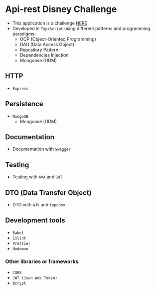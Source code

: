 # Api-rest Disney Challenge

-   This application is a challenge [HERE](https://github.com/3rooks/disney-api-challange/tree/master/src/public/Challenge_Backend.pdf)
-   Developed in `TypeScript` using different patterns and programming paradigms:
    -   OOP (Object-Oriented Programming)
    -   DAO (Data Access Object)
    -   Repository Pattern
    -   Dependencies Injection
    -   Mongoose (ODM)

## HTTP

-   `Express`

## Persistence

-   `MongoDB`
    -   Mongoose (ODM)

## Documentation

-   Documentation with `Swagger`

## Testing

-   Testing with `AVA` and `GOT`

## DTO (Data Transfer Object)

-   DTO with `AJV` and `typebox`

## Development tools

-   `Babel`
-   `Eslint`
-   `Prettier`
-   `Nodemon`

### Other libraries or frameworks

-   `CORS`
-   `JWT (Json Web Token)`
-   `Bcrypt`
